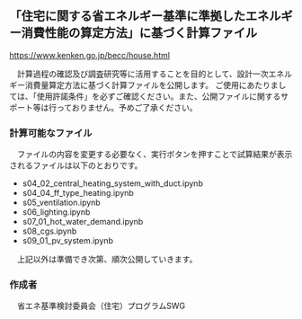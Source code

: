 ## 「住宅に関する省エネルギー基準に準拠したエネルギー消費性能の算定方法」に基づく計算ファイル
https://www.kenken.go.jp/becc/house.html  

　計算過程の確認及び調査研究等に活⽤することを⽬的として、設計⼀次エネルギー消費量算定⽅法に基づく計算ファイルを公開します。 ご使⽤にあたりましては、「使⽤許諾条件」を必ずご確認ください。また、公開ファイルに関するサポート等は行っておりません。予めご了承ください。

### 計算可能なファイル
　ファイルの内容を変更する必要なく、実行ボタンを押すことで試算結果が表示されるファイルは以下のとおりです。

- s04_02_central_heating_system_with_duct.ipynb
- s04_04_ff_type_heating.ipynb
- s05_ventilation.ipynb
- s06_lighting.ipynb
- s07_01_hot_water_demand.ipynb  
- s08_cgs.ipynb
- s09_01_pv_system.ipynb

　上記以外は準備でき次第、順次公開していきます。  

### 作成者
　省エネ基準検討委員会（住宅）プログラムSWG
